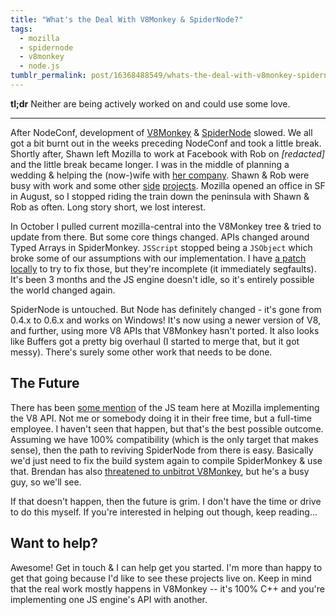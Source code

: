 ```yaml
---
title: "What's the Deal With V8Monkey & SpiderNode?"
tags:
  - mozilla
  - spidernode
  - v8monkey
  - node.js
tumblr_permalink: post/16368488549/whats-the-deal-with-v8monkey-spidernode
---
```


**tl;dr** Neither are being actively worked on and could use some love.

- - -

After NodeConf, development of [V8Monkey](https://github.com/zpao/v8monkey) & [SpiderNode](https://github.com/zpao/spidernode) slowed. We all got a bit burnt out in the weeks preceding NodeConf and took a little break. Shortly after, Shawn left Mozilla to work at Facebook with Rob on *[redacted]* and the little break became longer. I was in the middle of planning a wedding & helping the (now-)wife with [her company](http://onetruelovevintage.com). Shawn & Rob were busy with work and some other [side](https://github.com/sdwilsh/tree-bot) [projects](https://github.com/mozilla/rust). Mozilla opened an office in SF in August, so I stopped riding the train down the peninsula with Shawn & Rob as often. Long story short, we lost interest.

In October I pulled current mozilla-central into the V8Monkey tree & tried to update from there. But some core things changed. APIs changed around Typed Arrays in SpiderMonkey. `JSScript` stopped being a `JSObject` which broke some of our assumptions with our implementation. I have [a patch locally](https://gist.github.com/1665805) to try to fix those, but they're incomplete (it immediately segfaults). It's been 3 months and the JS engine doesn't idle, so it's entirely possible the world changed again.

SpiderNode is untouched. But Node has definitely changed - it's gone from 0.4.x to 0.6.x and works on Windows! It's now using a newer version of V8, and further, using more V8 APIs that V8Monkey hasn't ported. It also looks like Buffers got a pretty big overhaul (I started to merge that, but it got messy). There's surely some other work that needs to be done.

## The Future

There has been [some mention](https://twitter.com/#!/BrendanEich/status/158326339039010817) of the JS team here at Mozilla implementing the V8 API. Not me or somebody doing it in their free time, but a full-time employee. I haven't seen that happen, but that's the best possible outcome. Assuming we have 100% compatibility (which is the only target that makes sense), then the path to reviving SpiderNode from there is easy. Basically we'd just need to fix the build system again to compile SpiderMonkey & use that. Brendan has also [threatened to unbitrot V8Monkey](https://twitter.com/#!/BrendanEich/status/158328492709257217), but he's a busy guy, so we'll see.

If that doesn't happen, then the future is grim. I don't have the time or drive to do this myself. If you're interested in helping out though, keep reading...

## Want to help?

Awesome! Get in touch & I can help get you started. I'm more than happy to get that going because I'd like to see these projects live on. Keep in mind that the real work mostly happens in V8Monkey -- it's 100% C++ and you're implementing one JS engine's API with another.
